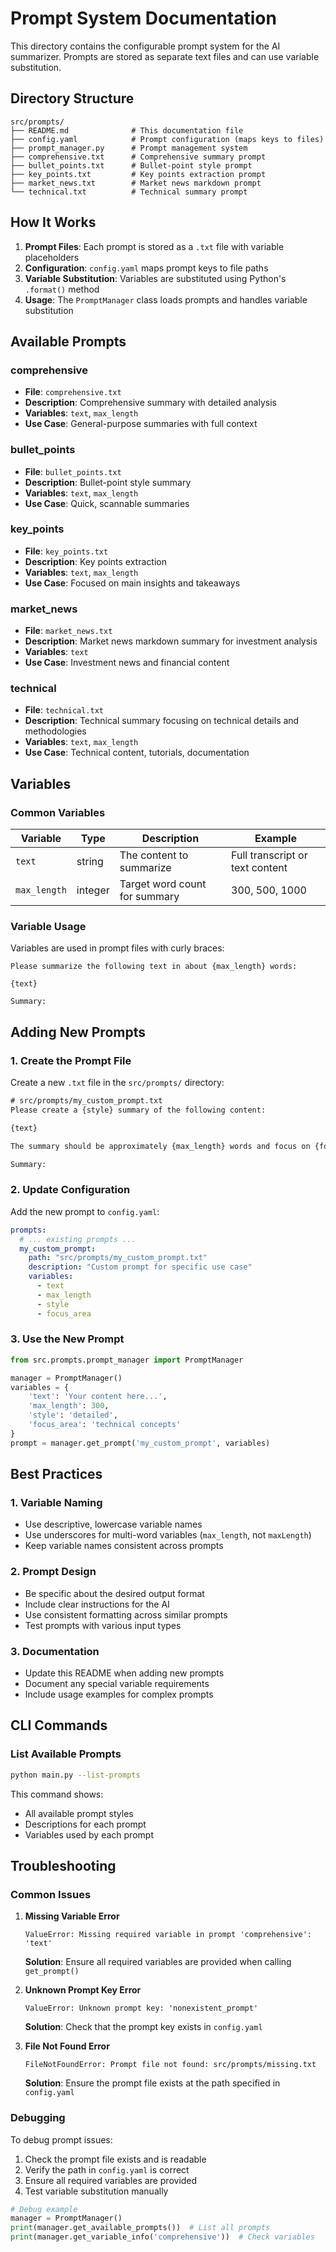 # Prompt System Documentation

This directory contains the configurable prompt system for the AI summarizer. Prompts are stored as separate text files and can use variable substitution.

## Directory Structure

```
src/prompts/
├── README.md              # This documentation file
├── config.yaml            # Prompt configuration (maps keys to files)
├── prompt_manager.py      # Prompt management system
├── comprehensive.txt      # Comprehensive summary prompt
├── bullet_points.txt      # Bullet-point style prompt
├── key_points.txt         # Key points extraction prompt
├── market_news.txt        # Market news markdown prompt
└── technical.txt          # Technical summary prompt
```

## How It Works

1. **Prompt Files**: Each prompt is stored as a `.txt` file with variable placeholders
2. **Configuration**: `config.yaml` maps prompt keys to file paths
3. **Variable Substitution**: Variables are substituted using Python's `.format()` method
4. **Usage**: The `PromptManager` class loads prompts and handles variable substitution

## Available Prompts

### comprehensive
- **File**: `comprehensive.txt`
- **Description**: Comprehensive summary with detailed analysis
- **Variables**: `text`, `max_length`
- **Use Case**: General-purpose summaries with full context

### bullet_points
- **File**: `bullet_points.txt`
- **Description**: Bullet-point style summary
- **Variables**: `text`, `max_length`
- **Use Case**: Quick, scannable summaries

### key_points
- **File**: `key_points.txt`
- **Description**: Key points extraction
- **Variables**: `text`, `max_length`
- **Use Case**: Focused on main insights and takeaways

### market_news
- **File**: `market_news.txt`
- **Description**: Market news markdown summary for investment analysis
- **Variables**: `text`
- **Use Case**: Investment news and financial content

### technical
- **File**: `technical.txt`
- **Description**: Technical summary focusing on technical details and methodologies
- **Variables**: `text`, `max_length`
- **Use Case**: Technical content, tutorials, documentation

## Variables

### Common Variables

| Variable | Type | Description | Example |
|----------|------|-------------|---------|
| `text` | string | The content to summarize | Full transcript or text content |
| `max_length` | integer | Target word count for summary | 300, 500, 1000 |

### Variable Usage

Variables are used in prompt files with curly braces:

```
Please summarize the following text in about {max_length} words:

{text}

Summary:
```

## Adding New Prompts

### 1. Create the Prompt File

Create a new `.txt` file in the `src/prompts/` directory:

```txt
# src/prompts/my_custom_prompt.txt
Please create a {style} summary of the following content:

{text}

The summary should be approximately {max_length} words and focus on {focus_area}.

Summary:
```

### 2. Update Configuration

Add the new prompt to `config.yaml`:

```yaml
prompts:
  # ... existing prompts ...
  my_custom_prompt:
    path: "src/prompts/my_custom_prompt.txt"
    description: "Custom prompt for specific use case"
    variables:
      - text
      - max_length
      - style
      - focus_area
```

### 3. Use the New Prompt

```python
from src.prompts.prompt_manager import PromptManager

manager = PromptManager()
variables = {
    'text': 'Your content here...',
    'max_length': 300,
    'style': 'detailed',
    'focus_area': 'technical concepts'
}
prompt = manager.get_prompt('my_custom_prompt', variables)
```

## Best Practices

### 1. Variable Naming
- Use descriptive, lowercase variable names
- Use underscores for multi-word variables (`max_length`, not `maxLength`)
- Keep variable names consistent across prompts

### 2. Prompt Design
- Be specific about the desired output format
- Include clear instructions for the AI
- Use consistent formatting across similar prompts
- Test prompts with various input types

### 3. Documentation
- Update this README when adding new prompts
- Document any special variable requirements
- Include usage examples for complex prompts

## CLI Commands

### List Available Prompts
```bash
python main.py --list-prompts
```

This command shows:
- All available prompt styles
- Descriptions for each prompt
- Variables used by each prompt

## Troubleshooting

### Common Issues

1. **Missing Variable Error**
   ```
   ValueError: Missing required variable in prompt 'comprehensive': 'text'
   ```
   **Solution**: Ensure all required variables are provided when calling `get_prompt()`

2. **Unknown Prompt Key Error**
   ```
   ValueError: Unknown prompt key: 'nonexistent_prompt'
   ```
   **Solution**: Check that the prompt key exists in `config.yaml`

3. **File Not Found Error**
   ```
   FileNotFoundError: Prompt file not found: src/prompts/missing.txt
   ```
   **Solution**: Ensure the prompt file exists at the path specified in `config.yaml`

### Debugging

To debug prompt issues:

1. Check the prompt file exists and is readable
2. Verify the path in `config.yaml` is correct
3. Ensure all required variables are provided
4. Test variable substitution manually

```python
# Debug example
manager = PromptManager()
print(manager.get_available_prompts())  # List all prompts
print(manager.get_variable_info('comprehensive'))  # Check variables
``` 